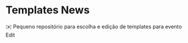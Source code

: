 # Templates News
:envelope: Pequeno repositório para escolha e edição de templates para evento Edit
